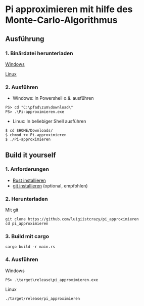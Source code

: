 # Pi approximieren mit hilfe des Monte-Carlo-Algorithmus

## Ausführung

### 1. Binärdatei herunterladen

[Windows](placeholder)

[Linux](placeholder)

### 2. Ausführen

- Windows:
In Powershell o.ä. ausführen
```
PS> cd "C:\pfad\zum\download\"
PS> .\Pi-approximieren.exe
```
- Linux:
In beliebiger Shell ausführen
```
$ cd $HOME/Downloads/
$ chmod +x Pi-approximieren
$ ./Pi-approximieren
```

## Build it yourself

### 1. Anforderungen

- [Rust installieren](https://www.rust-lang.org/tools/install)
- [git installieren](https://github.com/git-guides/install-git) (optional, empfohlen)

### 2. Herunterladen

Mit git
```
git clone https://github.com/luigiistcrazy/pi_approximieren
cd pi_approximieren
```

### 3. Build mit cargo

```
cargo build -r main.rs
```

### 4. Ausführen

Windows
```
PS> .\target\release\pi_approximieren.exe
```

Linux
```
./target/release/pi_approximieren
```
